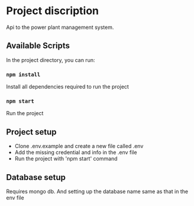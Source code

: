 # Project discription

Api to the power plant management system.

## Available Scripts

In the project directory, you can run:

### `npm install`

Install all dependencies required to run the project

### `npm start`

Run the project

## Project setup

- Clone .env.example and create a new file called .env
- Add the missing credential and info in the .env file
- Run the project with 'npm start' command

## Database setup

Requires mongo db. And setting up the database name same as that in the env file
